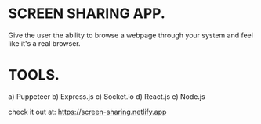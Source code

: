 # SCREEN SHARING APP.
Give the user the ability to browse a webpage through your system and feel like it's a real browser.

# TOOLS.
a) Puppeteer
b) Express.js
c) Socket.io
d) React.js
e) Node.js


check it out at: https://screen-sharing.netlify.app